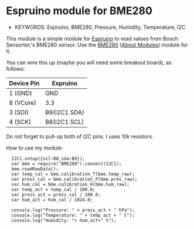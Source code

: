 <!--- Copyright (c) 2015 Masafumi Okada. See the file LICENSE for copying permission. -->
Espruino module for BME280
=====================

* KEYWORDS: Espruino, BME280, Pressure, Humidity, Temperature, I2C

This module is a simple module for [Espruino](http://www.espruino.com) to read values from Bosch Sensortec's BME280 sensor. Use the [BME280](/modules/BME280.js) ([About Modules](/Modules)) module for it.

You can wire this up (maybe you will need some breakout board), as follows:

| Device Pin | Espruino     |
| ---------- | ------------ |
| 1 (GND)    | GND          |
| 8 (VCore)  | 3.3          |
| 3 (SDI)    | B9(I2C1 SDA) |
| 4 (SCK)    | B8(I2C1 SCL) |

Do not forget to pull-up both of I2C pins. I uses 10k resistors.

How to use my module:

```
  I2C1.setup({scl:B8,sda:B9});
  var bme = require("BME280").connect(I2C1);
  bme.readRawData();
  var temp_cal = bme.calibration_T(bme.temp_raw);
  var press_cal = bme.calibration_P(bme.pres_raw);
  var hum_cal = bme.calibration_H(bme.hum_raw);
  var temp_act = temp_cal / 100.0;
  var press_act = press_cal / 100.0;
  var hum_act = hum_cal / 1024.0;

  console.log("Pressure: " + press_act + " hPa");
  console.log("Temperature: " + temp_act + " C");
  console.log("Humidity: "+ hum_act+" %");
```

